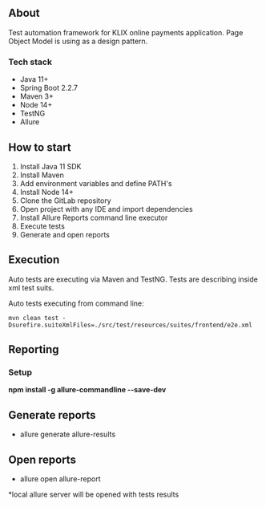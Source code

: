 ## About
Test automation framework for KLIX online payments application. Page Object Model is using as a design pattern.

### Tech stack
- Java 11+
- Spring Boot 2.2.7
- Maven 3+
- Node 14+
- TestNG
- Allure

## How to start
1. Install Java 11 SDK
2. Install Maven
3. Add environment variables and define PATH's
4. Install Node 14+
5. Clone the GitLab repository
6. Open project with any IDE and import dependencies
7. Install Allure Reports command line executor
8. Execute tests
9. Generate and open reports

## Execution
Auto tests are executing via Maven and TestNG. Tests are describing inside xml test suits.

Auto tests executing from command line:
```
mvn clean test -Dsurefire.suiteXmlFiles=./src/test/resources/suites/frontend/e2e.xml
```

## Reporting
### Setup
<b>npm install -g allure-commandline --save-dev</b>

## Generate reports 
- allure generate allure-results

## Open reports
- allure open allure-report

*local allure server will be opened with tests results